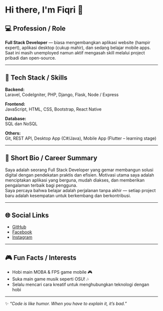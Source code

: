 # Hi there, I'm Fiqri 👋

## 💻 Profession / Role

**Full Stack Developer** — biasa mengembangkan aplikasi website (hampir expert), aplikasi desktop (cukup mahir), dan sedang belajar mobile apps. Saat ini masih unemployed namun aktif mengasah skill melalui project pribadi dan open-source.

---

## 🚀 Tech Stack / Skills

**Backend:**  
Laravel, CodeIgniter, PHP, Django, Flask, Node / Express

**Frontend:**  
JavaScript, HTML, CSS, Bootstrap, React Native

**Database:**  
SQL dan NoSQL

**Others:**  
Git, REST API, Desktop App (C#/Java), Mobile App (Flutter – learning stage)

---

## 📝 Short Bio / Career Summary

Saya adalah seorang Full Stack Developer yang gemar membangun solusi digital dengan pendekatan praktis dan efisien. Motivasi utama saya adalah menciptakan aplikasi yang berguna, mudah diakses, dan memberikan pengalaman terbaik bagi pengguna.  
Saya percaya bahwa belajar adalah perjalanan tanpa akhir — setiap project baru adalah kesempatan untuk berkembang dan berkontribusi.

---

## 🌐 Social Links

- [GitHub](https://github.com/fiqri-peazzy)
- [Facebook](https://web.facebook.com/fiq.ri.75457/)
- [Instagram](https://www.instagram.com/fiqriawan28_/)
<!-- Tambahkan LinkedIn, Twitter, atau personal website kalau ada ya -->

---

## 🎮 Fun Facts / Interests

- Hobi main MOBA & FPS game mobile 🎮
- Suka main game musik seperti OSU! 🎶
- Selalu mencari cara kreatif untuk menghubungkan teknologi dengan hobi

---

✨ _“Code is like humor. When you have to explain it, it’s bad.”_
